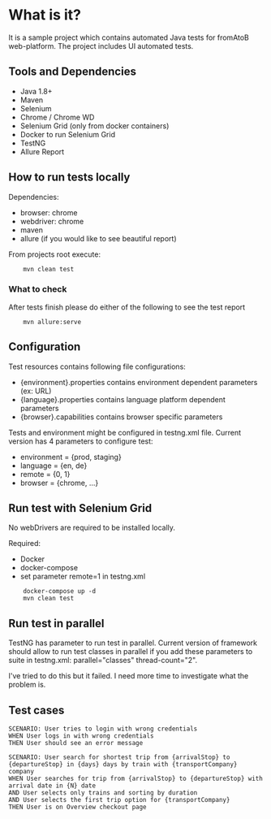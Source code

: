 # What is it?

It is a sample project which contains automated Java tests for fromAtoB web-platform.
The project includes UI automated tests.

## Tools and Dependencies
* Java 1.8+
* Maven
* Selenium
* Chrome / Chrome WD
* Selenium Grid (only from docker containers)
* Docker to run Selenium Grid
* TestNG
* Allure Report

## How to run tests locally 

Dependencies:
* browser: chrome
* webdriver: chrome 
* maven
* allure (if you would like to see beautiful report)

From projects root execute:
```{bash}
    mvn clean test
```

### What to check

After tests finish please do either of the following to see the test report

```{bash}
    mvn allure:serve
```



## Configuration

Test resources contains following file configurations:

* {environment}.properties contains environment dependent parameters (ex: URL)
* {language}.properties contains language platform dependent parameters
* {browser}.capabilities contains browser specific parameters

Tests and environment might be configured in testng.xml file.
Current version has 4 parameters to configure test:

* environment = {prod, staging} 
* language = {en, de}
* remote = {0, 1} 
* browser = {chrome, ...}


## Run test with Selenium Grid

No webDrivers are required to be installed locally.

Required:
- Docker
- docker-compose
- set parameter remote=1 in testng.xml

```{bash}
    docker-compose up -d
    mvn clean test
```

## Run test in parallel

TestNG has parameter to run test in parallel.
Current version of framework should allow to 
run test classes in parallel if you add these parameters to suite in testng.xml:
parallel="classes" thread-count="2".

I've tried to do this but it failed.
I need more time to investigate what the problem is.

## Test cases

```{gherkin}
SCENARIO: User tries to login with wrong credentials
WHEN User logs in with wrong credentials
THEN User should see an error message

SCENARIO: User search for shortest trip from {arrivalStop} to {departureStop} in {days} days by train with {transportCompany} company
WHEN User searches for trip from {arrivalStop} to {departureStop} with arrival date in {N} date
AND User selects only trains and sorting by duration
AND User selects the first trip option for {transportCompany}
THEN User is on Overview checkout page

```
